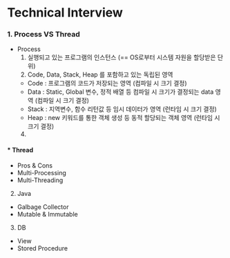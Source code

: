 # Technical Interview
### 1. Process VS Thread
* Process  
  1. 실행되고 있는 프로그램의 인스턴스 (== OS로부터 시스템 자원을 할당받은 단위)
  2. Code, Data, Stack, Heap 를 포함하고 있는 독립된 영역
    * Code : 프로그램의 코드가 저장되는 영역 (컴파일 시 크기 결정)  
    * Data : Static, Global 변수, 정적 배열 등 컴파일 시 크기가 결정되는 data 영역 (컴파일 시 크기 결정)  
    * Stack : 지역변수, 함수 리턴값 등 임시 데이터가 영역 (런타임 시 크기 결정)  
    * Heap : new 키워드를 통한 객체 생성 등 동적 할당되는 객체 영역 (런타임 시 크기 결정)  
   4. 
   
#### * Thread
 * Pros & Cons
 * Multi-Processing 
 * Multi-Threading

2. Java
 * Galbage Collector
 * Mutable & Immutable
 
3. DB
 * View
 * Stored Procedure
 
